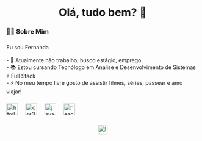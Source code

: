 
<h1 align="center">Olá, tudo bem? 👋</h1>

###

<h3 align="left">👩‍💻  Sobre Mim</h3>

###

<p align="left">Eu sou Fernanda<br><br>- 🔭 Atualmente não trabalho, busco estágio, emprego.<br>- 📚 Estou cursando Tecnólogo em Análise e Desenvolvimento de Sistemas e Full Stack<br>- ⚡ No meu tempo livre gosto de assistir filmes, séries, passear e amo viajar!</p>


###

<div align="left">
<img src="https://cdn.jsdelivr.net/gh/devicons/devicon/icons/html5/html5-original.svg" height="30" alt="html5 logo"  />
  <img width="12" />
  <img src="https://cdn.jsdelivr.net/gh/devicons/devicon/icons/css3/css3-original.svg" height="30" alt="css3 logo"  />
  <img width="12" />
  <img src="https://cdn.jsdelivr.net/gh/devicons/devicon/icons/javascript/javascript-original.svg" height="30" alt="javascript logo"  />
  <img width="12" />
  <img src="https://cdn.jsdelivr.net/gh/devicons/devicon/icons/react/react-original.svg" height="30" alt="react logo"  />
  <img width="12" />

</div>

###
<div align="center">
  <a href="https://www.linkedin.com/in/fernanda-p-a5aba02a/" target="_blank"></a>
  <img src="https://img.shields.io/static/v1?message=LinkedIn&logo=linkedin&label=&color=0077B5&logoColor=white&labelColor=&style=for-the-badge" height="25" alt="linkedin logo"  />
 
</div>




